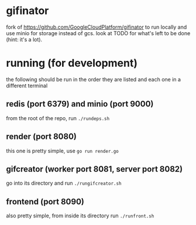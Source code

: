 # gifinator

fork of https://github.com/GoogleCloudPlatform/gifinator to run locally and use minio for storage instead of gcs.
look at TODO for what's left to be done (hint: it's a lot).

# running (for development)
the following should be run in the order they are listed and each one in a different terminal

## redis (port 6379) and minio (port 9000)
from the root of the repo, run `./rundeps.sh`

## render (port 8080)
this one is pretty simple, use `go run render.go`

## gifcreator (worker port 8081, server port 8082)
go into its directory and run `./rungifcreator.sh`

## frontend (port 8090)
also pretty simple, from inside its directory run `./runfront.sh`

